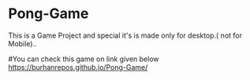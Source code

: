 # Pong-Game
This is a Game Project and special it's is made only for desktop.( not for Mobile)..

#You can check this game on link given below
https://burhanrepos.github.io/Pong-Game/

